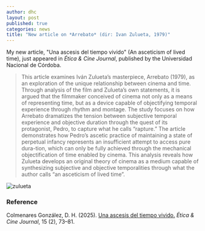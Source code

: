 ```yaml
---
author: dhc 
layout: post
published: true
categories: news
title: "New article on *Arrebato* (dir: Ivan Zulueta, 1979)"
---
```


My new article, "Una ascesis del tiempo vivido" (An asceticism of lived time), just appeared in *Ética & Cine Journal*, published by the Universidad Nacional de Córdoba.

> This article examines Iván Zulueta’s masterpiece, Arrebato (1979), as an exploration of the unique relationship between cinema and time. Through analysis of the film and Zulueta’s own statements, it is argued that the filmmaker conceived of cinema not only as a means of representing time, but as a device capable of objectifying temporal experience through rhythm and montage. The study focuses on how Arrebato dramatizes the tension between subjective temporal experience and objective duration through the quest of its protagonist, Pedro, to capture what he calls “rapture.” The article demonstrates how Pedro’s ascetic practice of maintaining a state of perpetual infancy represents an insufficient attempt to access pure dura-tion, which can only be fully achieved through the mechanical objectification of time enabled by cinema. This analysis reveals how Zulueta develops an original theory of cinema as a medium capable of synthesizing subjective and objective temporalities through what the author calls “an asceticism of lived time”.

![zulueta](https://www.heyuguys.com/images/2023/05/Arrebato-Blu-ray-1.jpg)

### Reference

<div class="ba b--black bw1 pa3 br2 ma2">
  <p class="mv0">
    Colmenares González, D. H. (2025). <a href="https://revistas.unc.edu.ar/index.php/eticaycine/article/view/49786/50051">Una ascesis del tiempo vivido.</a> <em>Ética & Cine Journal</em>, 15 (2), 73–81.
  </p>
</div>
